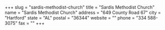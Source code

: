 +++
slug = "sardis-methodist-church"
title = "Sardis Methodist Church"
name = "Sardis Methodist Church"
address = "649 County Road 67"
city = "Hartford"
state = "AL"
postal = "36344"
website = ""
phone = "334 588-3075"
fax = ""
+++
